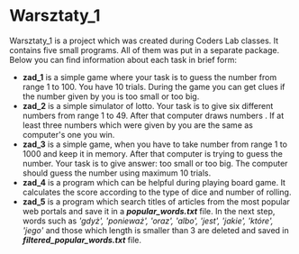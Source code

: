 # Warsztaty_1
Warsztaty_1 is a project which was created during Coders Lab classes. It contains five small programs. 
All of them was put in a separate package. 
Below you can find information about each task in brief form:
* **zad_1** is a simple game where your task is to guess the number from range 1 to 100. You have 10 trials. 
    During the game you can get clues if the number given by you is too small or too big.
* **zad_2** is a simple simulator of lotto. Your task is to give six different numbers from range 1 to 49. After that computer draws numbers . 
If at least three numbers which were given by you are the same as computer's one you win.
* **zad_3** is a simple game, when you have to take number from range 1 to 1000 and keep it in memory. After that computer is trying to guess the number. Your task is to give answer: too small or too big. The computer should guess the number using maximum 10 trials.
* **zad_4** is a program which can be helpful during playing board game. It calculates the score according to the type of dice and number of rolling.
* **zad_5** is a program which search titles of articles from the most popular web portals and save it in a **_popular_words.txt_** file. In the next step, words such as _'gdyż', 'ponieważ', 'oraz', 'albo', 'jest', 'jakie', 'które', 'jego'_ and those which length is smaller than 3 are deleted and saved in **_filtered_popular_words.txt_** file.